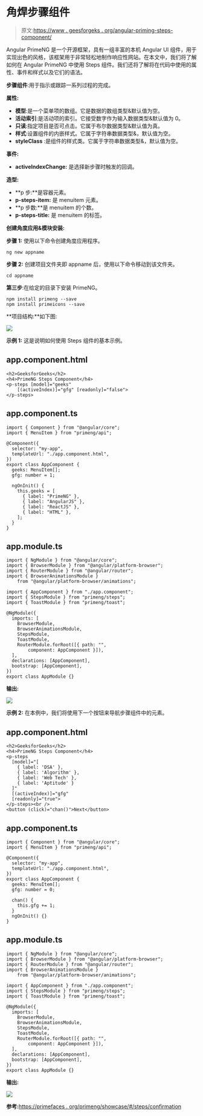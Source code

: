 # 角焊步骤组件

> 原文:[https://www . geesforgeks . org/angular-priming-steps-component/](https://www.geeksforgeeks.org/angular-primeng-steps-component/)

Angular PrimeNG 是一个开源框架，具有一组丰富的本机 Angular UI 组件，用于实现出色的风格，该框架用于非常轻松地制作响应性网站。在本文中，我们将了解如何在 Angular PrimeNG 中使用 Steps 组件。我们还将了解将在代码中使用的属性、事件和样式以及它们的语法。

**步骤组件**:用于指示或跟踪一系列过程的完成。

**属性:**

*   **模型**:是一个菜单项的数组。它是数据的数组类型&默认值为空。
*   **活动索引**:是活动项的索引。它接受数字作为输入数据类型&默认值为 0。
*   **只读**:指定项目是否可点击。它属于布尔数据类型&默认值为真。
*   **样式**:设置组件的内嵌样式。它属于字符串数据类型&，默认值为空。
*   **styleClass** :是组件的样式类。它属于字符串数据类型&，默认值为空。

**事件:**

*   **activeIndexChange:** 是选择新步骤时触发的回调。

**造型:**

*   **p 步:**是容器元素。
*   **p-steps-item:** 是 menuitem 元素。
*   **p 步数:**是 menuitem 的个数。
*   **p-steps-title:** 是 menuitem 的标签。

**创建角度应用&模块安装:**

**步骤 1:** 使用以下命令创建角度应用程序。

```
ng new appname
```

**步骤 2:** 创建项目文件夹即 appname 后，使用以下命令移动到该文件夹。

```
cd appname
```

**第三步**:在给定的目录下安装 PrimeNG。

```
npm install primeng --save
npm install primeicons --save
```

**项目结构:**如下图:

![](img/6e2ac1499ceea2e58d3439c1f9f0d39a.png)

**示例 1:** 这是说明如何使用 Steps 组件的基本示例。

## app.component.html

```
<h2>GeeksforGeeks</h2>
<h4>PrimeNG Steps Component</h4>
<p-steps [model]="geeks" 
    [(activeIndex)]="gfg" [readonly]="false">
</p-steps>
```

## app.component.ts

```
import { Component } from "@angular/core";
import { MenuItem } from "primeng/api";

@Component({
  selector: "my-app",
  templateUrl: "./app.component.html",
})
export class AppComponent {
  geeks: MenuItem[];
  gfg: number = 1;

  ngOnInit() {
    this.geeks = [
      { label: "PrimeNG" },
      { label: "AngularJS" },
      { label: "ReactJS" },
      { label: "HTML" },
    ];
  }
}
```

## app.module.ts

```
import { NgModule } from "@angular/core";
import { BrowserModule } from "@angular/platform-browser";
import { RouterModule } from "@angular/router";
import { BrowserAnimationsModule } 
    from "@angular/platform-browser/animations";

import { AppComponent } from "./app.component";
import { StepsModule } from "primeng/steps";
import { ToastModule } from "primeng/toast";

@NgModule({
  imports: [
    BrowserModule,
    BrowserAnimationsModule,
    StepsModule,
    ToastModule,
    RouterModule.forRoot([{ path: "", 
        component: AppComponent }]),
  ],
  declarations: [AppComponent],
  bootstrap: [AppComponent],
})
export class AppModule {}
```

**输出:**

![](img/149d05faa24b69c0c970c353d1dac6fb.png)

**示例 2:** 在本例中，我们将使用下一个按钮来导航步骤组件中的元素。

## app.component.html

```
<h2>GeeksforGeeks</h2>
<h4>PrimeNG Steps Component</h4>
<p-steps
  [model]="[
    { label: 'DSA' },
    { label: 'Algorithm' },
    { label: 'Web Tech' },
    { label: 'Aptitude' }
  ]"
  [(activeIndex)]="gfg"
  [readonly]="true">
</p-steps><br />
<button (click)="chan()">Next</button>
```

## app.component.ts

```
import { Component } from "@angular/core";
import { MenuItem } from "primeng/api";

@Component({
  selector: "my-app",
  templateUrl: "./app.component.html",
})
export class AppComponent {
  geeks: MenuItem[];
  gfg: number = 0;

  chan() {
    this.gfg += 1;
  }
  ngOnInit() {}
}
```

## app.module.ts

```
import { NgModule } from "@angular/core";
import { BrowserModule } from "@angular/platform-browser";
import { RouterModule } from "@angular/router";
import { BrowserAnimationsModule } 
    from "@angular/platform-browser/animations";

import { AppComponent } from "./app.component";
import { StepsModule } from "primeng/steps";
import { ToastModule } from "primeng/toast";

@NgModule({
  imports: [
    BrowserModule,
    BrowserAnimationsModule,
    StepsModule,
    ToastModule,
    RouterModule.forRoot([{ path: "", 
        component: AppComponent }]),
  ],
  declarations: [AppComponent],
  bootstrap: [AppComponent],
})
export class AppModule {}
```

**输出:**

![](img/691f377a5b508004fb7eb26d5ea1c017.png)

**参考:**[https://primefaces . org/primeng/showcase/#/steps/confirmation](https://primefaces.org/primeng/showcase/#/steps/confirmation)